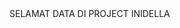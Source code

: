 <html>
  <head>
    <title. HTML DI GITHUB</TITLE>
  </head>
  <body>
    SELAMAT DATA DI PROJECT INIDELLA
  </body>
  </html>
  
